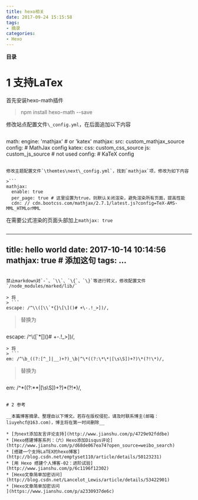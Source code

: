 ```yaml
---
title: hexo相关
date: 2017-09-24 15:15:58
tags: 
- 摘录
categories: 
- Hexo
---
```


__目录__

<!-- toc -->
<!--more-->

# 1 支持LaTex

首先安装hexo-math插件

> npm install hexo-math --save

修改站点配置文件`\_config.yml`，在后面追加以下内容

>```
math:
  engine: 'mathjax' # or 'katex'
  mathjax:
    src: custom_mathjax_source
    config:
      # MathJax config
  katex:
    css: custom_css_source
    js: custom_js_source # not used
    config:
      # KaTeX config
```

修改主题配置文件`\themtes\next\_config.yml`，找到`mathjax`项，修改为如下内容

>```
mathjax:
  enable: true
  per_page: true # 这里设置为true，则默认关闭渲染，避免渲染所有页面，提高性能
  cdn: // cdn.bootcss.com/mathjax/2.7.1/latest.js?config=TeX-AMS-MML_HTMLorMML
```

在需要公式渲染的页面头部加上`mathjax: true`

>```
---
title: hello world
date: 2017-10-14 10:14:56
mathjax: true  # 添加这句
tags: 
...
---
```

禁止markdown对`-`、`\\`、`\{`、`\}`等进行转义，修改配置文件`/node_modules/marked/lib/`

> 将
> ```
escape: /^\\([\\`*{}\[\]()# +\-.!_>])/,
```
> 替换为
> ```
escape: /^\\([`*\[\]()# +\-.!_>])/,
```
> 将
> ```
em: /^\b_((?:[^_]|__)+?)_\b|^\*((?:\*\*|[\s\S])+?)\*(?!\*)/,
```
> 替换为
> ```
em: /^\*((?:\*\*|[\s\S])+?)\*(?!\*)/,
```

# 2 参考

__本篇博客摘录、整理自以下博文。若存在版权侵犯，请及时联系博主(邮箱：liuyehcf@163.com)，博主将在第一时间删除__

* [为next添加友言评论支持](http://www.jianshu.com/p/4729e92fddbe)
* [Hexo搭建博客系列：（六）Hexo添加Disqus评论](http://www.jianshu.com/p/d68de067ea74?open_source=weibo_search)
* [搭建一个支持LaTEX的hexo博客](http://blog.csdn.net/emptyset110/article/details/50123231)
* [用 Hexo 搭建个人博客-02：进阶试验](http://www.jianshu.com/p/6c1196f12302)
* [Hexo文章简单加密访问](http://blog.csdn.net/Lancelot_Lewis/article/details/53422901)
* [Hexo文章简单加密访问
](https://www.jianshu.com/p/a2330937de6c)